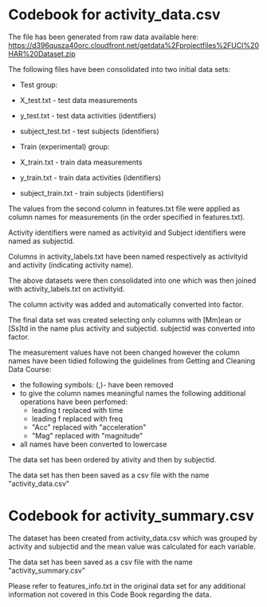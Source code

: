# Codebook for activity_data.csv

The file has been generated from raw data available here:
https://d396qusza40orc.cloudfront.net/getdata%2Fprojectfiles%2FUCI%20HAR%20Dataset.zip


The following files have been consolidated into two initial data sets:

* Test group:
 * X_test.txt - test data measurements
 * y_test.txt - test data activities (identifiers)
 * subject_test.txt - test subjects (identifiers)

* Train (experimental) group:
 * X_train.txt - train data measurements
 * y_train.txt - train data activities (identifiers)
 * subject_train.txt - train subjects (identifiers)


The values from the second column in features.txt file were applied as column names for measurements (in the order specified in features.txt).

Activity identifiers were named as activityid and Subject identifiers were named as subjectid.

Columns in activity_labels.txt have been named respectively as activityid and activity (indicating activity name).

The above datasets were then consolidated into one which was then joined with activity_labels.txt on activityid. 

The column activity was added and automatically converted into factor.

The final data set was created selecting only columns with [Mm]ean or [Ss]td in the name plus activity and subjectid.
subjectid was converted into factor.

The measurement values have not been changed however the column names have been tidied following the guidelines 
from Getting and Cleaning Data Course:
* the following symbols: (,)- have been removed
* to give the column names meaningful names the following additional operations have been perfomed:
  * leading t replaced with time
  * leading f replaced with freq
  * "Acc" replaced with "acceleration"
  * "Mag" replaced with "magnitude"
* all names have been converted to lowercase

The data set has been ordered by ativity and then by subjectid.

The data set has then been saved as a csv file with the name "activity_data.csv"

# Codebook for activity_summary.csv

The dataset has been created from activity_data.csv which was grouped by activity and subjectid and the mean value was calculated
for each variable.

The data set has been saved as a csv file with the name "activity_summary.csv"


Please refer to features_info.txt in the original data set for any additional information not covered in this Code Book regarding the data.


